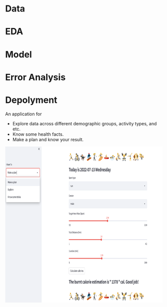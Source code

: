 # Data
# EDA
# Model
# Error Analysis

# Depolyment
 An application for 
 * Explore data across different demographic groups, activity types, and etc.
 * Know some health facts.
 * Make a plan and know your result.
 
 [](https://github.com/wangjing0/RS/blob/main/AppFront.png)

</p>
<p align="center">
  <img src="https://github.com/wangjing0/RS/blob/main/AppFront.png" height="500" >
</p>
